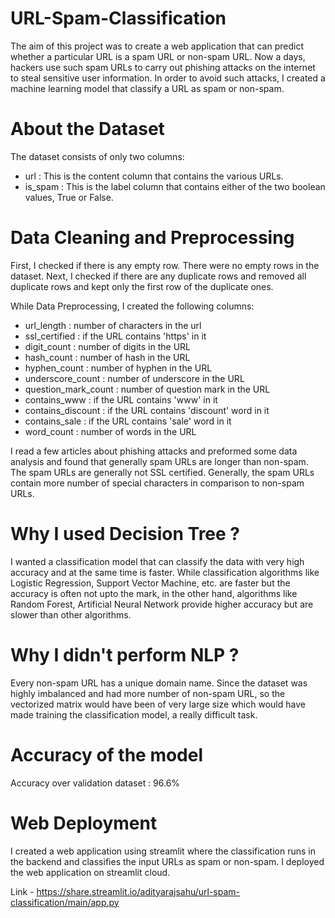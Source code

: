 # URL-Spam-Classification

The aim of this project was to create a web application that can predict whether a particular URL is a spam URL or non-spam URL. Now a days, hackers use such spam URLs to carry out phishing attacks on the internet to steal sensitive user information. In order to avoid such attacks, I created a machine learning model that classify a URL as spam or non-spam.

# About the Dataset

The dataset consists of only two columns:
- url : This is the content column that contains the various URLs.
- is_spam : This is the label column that contains either of the two boolean values, True or False.

# Data Cleaning and Preprocessing

First, I checked if there is any empty row. There were no empty rows in the dataset. Next, I checked if there are any duplicate rows and removed all duplicate rows and kept only the first row of the duplicate ones. 

While Data Preprocessing, I created the following columns:
- url_length : number of characters in the url
- ssl_certified : if the URL contains 'https' in it
- digit_count : number of digits in the URL
- hash_count : number of hash in the URL
- hyphen_count : number of hyphen in the URL
- underscore_count : number of underscore in the URL
- question_mark_count : number of question mark in the URL
- contains_www : if the URL contains 'www' in it
- contains_discount : if the URL contains 'discount' word in it
- contains_sale : if the URL contains 'sale' word in it
- word_count : number of words in the URL

I read a few articles about phishing attacks and preformed some data analysis and found that generally spam URLs are longer than non-spam. The spam URLs are generally not SSL certified. Generally, the spam URLs contain more number of special characters in comparison to non-spam URLs.

# Why I used Decision Tree ?

I wanted a classification model that can classify the data with very high accuracy and at the same time is faster. While classification algorithms like Logistic Regression, Support Vector Machine, etc. are faster but the accuracy is often not upto the mark, in the other hand, algorithms like Random Forest, Artificial Neural Network provide higher accuracy but are slower than other algorithms.

# Why I didn't perform NLP ?

Every non-spam URL has a unique domain name. Since the dataset was highly imbalanced and had more number of non-spam URL, so the vectorized matrix would have been of very large size which would have made training the classification model, a really difficult task. 

# Accuracy of the model

Accuracy over validation dataset : 96.6%

# Web Deployment

I created a web application using streamlit where the classification runs in the backend and classifies the input URLs as spam or non-spam. I deployed the web application on streamlit cloud.

Link - https://share.streamlit.io/adityarajsahu/url-spam-classification/main/app.py
